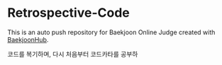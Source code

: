 # Retrospective-Code
This is an auto push repository for Baekjoon Online Judge created with [BaekjoonHub](https://github.com/BaekjoonHub/BaekjoonHub).

코드를 복기하며, 다시 처음부터 코드카타를 공부하
